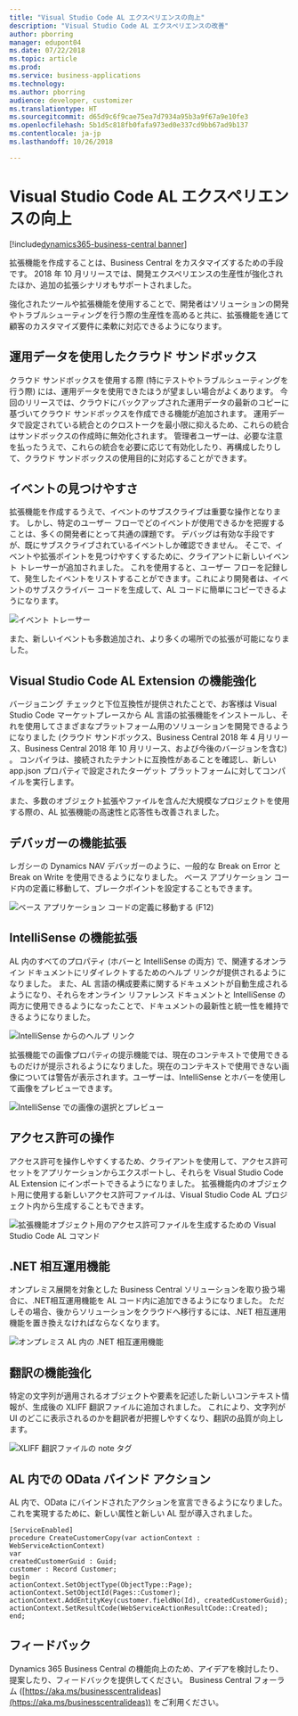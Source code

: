 ```yaml
---
title: "Visual Studio Code AL エクスペリエンスの向上"
description: "Visual Studio Code AL エクスペリエンスの改善"
author: pborring
manager: edupont04
ms.date: 07/22/2018
ms.topic: article
ms.prod: 
ms.service: business-applications
ms.technology: 
ms.author: pborring
audience: developer, customizer
ms.translationtype: HT
ms.sourcegitcommit: d65d9c6f9cae75ea7d7934a95b3a9f67a9e10fe3
ms.openlocfilehash: 5b1d5c818fb0fafa973ed0e337cd9bb67ad9b137
ms.contentlocale: ja-jp
ms.lasthandoff: 10/26/2018

---
```


# <a name="improved-visual-studio-code-al-experience"></a>Visual Studio Code AL エクスペリエンスの向上

[!include[dynamics365-business-central banner](../includes/dynamics365-business-central.md)]

拡張機能を作成することは、Business Central をカスタマイズするための手段です。 2018 年 10 月リリースでは、開発エクスペリエンスの生産性が強化されたほか、追加の拡張シナリオもサポートされました。

強化されたツールや拡張機能を使用することで、開発者はソリューションの開発やトラブルシューティングを行う際の生産性を高めると共に、拡張機能を通じて顧客のカスタマイズ要件に柔軟に対応できるようになります。

## <a name="cloud-sandbox-with-production-data"></a>運用データを使用したクラウド サンドボックス
クラウド サンドボックスを使用する際 (特にテストやトラブルシューティングを行う際) には、運用データを使用できたほうが望ましい場合がよくあります。 今回のリリースでは、クラウドにバックアップされた運用データの最新のコピーに基づいてクラウド サンドボックスを作成できる機能が追加されます。 運用データで設定されている統合とのクロストークを最小限に抑えるため、これらの統合はサンドボックスの作成時に無効化されます。 管理者ユーザーは、必要な注意を払ったうえで、これらの統合を必要に応じて有効化したり、再構成したりして、クラウド サンドボックスの使用目的に対応することができます。

## <a name="event-discoverability"></a>イベントの見つけやすさ
拡張機能を作成するうえで、イベントのサブスクライブは重要な操作となります。 しかし、特定のユーザー フローでどのイベントが使用できるかを把握することは、多くの開発者にとって共通の課題です。 デバッグは有効な手段ですが、既にサブスクライブされているイベントしか確認できません。 そこで、イベントや拡張ポイントを見つけやすくするために、クライアントに新しいイベント トレーサーが追加されました。 これを使用すると、ユーザー フローを記録して、発生したイベントをリストすることができます。これにより開発者は、イベントのサブスクライバー コードを生成して、AL コードに簡単にコピーできるようになります。

![イベント トレーサー](media/Event-tracer.png "イベント トレーサー")

また、新しいイベントも多数追加され、より多くの場所での拡張が可能になりました。

## <a name="visual-studio-code-al-extension-enhancements"></a>Visual Studio Code AL Extension の機能強化
バージョニング チェックと下位互換性が提供されたことで、お客様は Visual Studio Code マーケットプレースから AL 言語の拡張機能をインストールし、それを使用してさまざまなプラットフォーム用のソリューションを開発できるようになりました (クラウド サンドボックス、Business Central 2018 年 4 月リリース、Business Central 2018 年 10 月リリース、および今後のバージョンを含む) 。 コンパイラは、接続されたテナントに互換性があることを確認し、新しい app.json プロパティで設定されたターゲット プラットフォームに対してコンパイルを実行します。

また、多数のオブジェクト拡張やファイルを含んだ大規模なプロジェクトを使用する際の、AL 拡張機能の高速性と応答性も改善されました。

## <a name="debugger-enhancements"></a>デバッガーの機能拡張
レガシーの Dynamics NAV デバッガーのように、一般的な Break on Error と Break on Write を使用できるようになりました。 ベース アプリケーション コード内の定義に移動して、ブレークポイントを設定することもできます。

![ベース アプリケーション コードの定義に移動する (F12)](media/Go-to-definition-F12.gif "ベース アプリケーション コードの定義に移動する (F12)")

## <a name="intellisense-enhancements"></a>IntelliSense の機能拡張
AL 内のすべてのプロパティ (ホバーと IntelliSense の両方) で、関連するオンライン ドキュメントにリダイレクトするためのヘルプ リンクが提供されるようになりました。 また、AL 言語の構成要素に関するドキュメントが自動生成されるようになり、それらをオンライン リファレンス ドキュメントと IntelliSense の両方に使用できるようになったことで、ドキュメントの最新性と統一性を維持できるようになりました。

![IntelliSense からのヘルプ リンク](media/Help-link-from-IntelliSense.gif "IntelliSense からのヘルプ リンク")

拡張機能での画像プロパティの提示機能では、現在のコンテキストで使用できるものだけが提示されるようになりました。現在のコンテキストで使用できない画像については警告が表示されます。ユーザーは、IntelliSense とホバーを使用して画像をプレビューできます。

![IntelliSense での画像の選択とプレビュー](media/IntelliSense-Preview-Images.gif "IntelliSense での画像の選択とプレビュー")

## <a name="working-with-permissions"></a>アクセス許可の操作
アクセス許可を操作しやすくするため、クライアントを使用して、アクセス許可セットをアプリケーションからエクスポートし、それらを Visual Studio Code AL Extension にインポートできるようになりました。 拡張機能内のオブジェクト用に使用する新しいアクセス許可ファイルは、Visual Studio Code AL プロジェクト内から生成することもできます。

![拡張機能オブジェクト用のアクセス許可ファイルを生成するための Visual Studio Code AL コマンド](media/Permissions-AL-command.png "拡張機能オブジェクト用のアクセス許可ファイルを生成するための Visual Studio Code AL コマンド")

## <a name="net-interop"></a>.NET 相互運用機能
オンプレミス展開を対象とした Business Central ソリューションを取り扱う場合に、.NET相互運用機能を AL コード内に追加できるようになりました。 ただしその場合、後からソリューションをクラウドへ移行するには、.NET 相互運用機能を置き換えなければならなくなります。

![オンプレミス AL 内の .NET 相互運用機能](media/DotNet-interop.png "オンプレミス AL 内の .NET 相互運用機能")

## <a name="translation-enhancements"></a>翻訳の機能強化
特定の文字列が適用されるオブジェクトや要素を記述した新しいコンテキスト情報が、生成後の XLIFF 翻訳ファイルに追加されました。 これにより、文字列が UI のどこに表示されるのかを翻訳者が把握しやすくなり、翻訳の品質が向上します。

![XLIFF 翻訳ファイルの note タグ](media/xliff-note.png "XLIFF 翻訳ファイルの note タグ")

## <a name="odata-bound-actions-in-al"></a>AL 内での OData バインド アクション
AL 内で、OData にバインドされたアクションを宣言できるようになりました。 これを実現するために、新しい属性と新しい AL 型が導入されました。

```
[ServiceEnabled]
procedure CreateCustomerCopy(var actionContext : WebServiceActionContext)
var
createdCustomerGuid : Guid;
customer : Record Customer;
begin
actionContext.SetObjectType(ObjectType::Page);
actionContext.SetObjectId(Pages::Customer);
actionContext.AddEntityKey(customer.fieldNo(Id), createdCustomerGuid);
actionContext.SetResultCode(WebServiceActionResultCode::Created);
end;
```
<!--
### Who uses this feature
These features are intended for ISV and VAR developers.
## Status
### Availability
Cloud, On-premises
### Regional availability
Globally
-->

## <a name="tell-us-what-you-think"></a>フィードバック
Dynamics 365 Business Central の機能向上のため、アイデアを検討したり、提案したり、フィードバックを提供してください。 Business Central フォーラム ([https://aka.ms/businesscentralideas](https://aka.ms/businesscentralideas)) をご利用ください。

